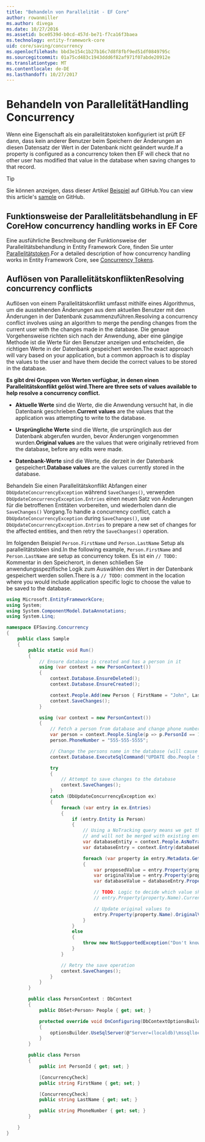 ```yaml
---
title: "Behandeln von Parallelität - EF Core"
author: rowanmiller
ms.author: divega
ms.date: 10/27/2016
ms.assetid: bce0539d-b0cd-457d-be71-f7ca16f3baea
ms.technology: entity-framework-core
uid: core/saving/concurrency
ms.openlocfilehash: bbd3e154c1b27b16c7d8f8fbf9ed51df0849795c
ms.sourcegitcommit: 01a75cd483c1943ddd6f82af971f07abde20912e
ms.translationtype: MT
ms.contentlocale: de-DE
ms.lasthandoff: 10/27/2017
---
```

# <a name="handling-concurrency"></a><span data-ttu-id="89192-102">Behandeln von Parallelität</span><span class="sxs-lookup"><span data-stu-id="89192-102">Handling Concurrency</span></span>

<span data-ttu-id="89192-103">Wenn eine Eigenschaft als ein parallelitätstoken konfiguriert ist prüft EF dann, dass kein anderer Benutzer beim Speichern der Änderungen an diesen Datensatz der Wert in der Datenbank nicht geändert wurde.</span><span class="sxs-lookup"><span data-stu-id="89192-103">If a property is configured as a concurrency token then EF will check that no other user has modified that value in the database when saving changes to that record.</span></span>

> [!TIP]  
> <span data-ttu-id="89192-104">Sie können anzeigen, dass dieser Artikel [Beispiel](https://github.com/aspnet/EntityFramework.Docs/tree/master/samples/core/Saving/Saving/Concurrency/) auf GitHub.</span><span class="sxs-lookup"><span data-stu-id="89192-104">You can view this article's [sample](https://github.com/aspnet/EntityFramework.Docs/tree/master/samples/core/Saving/Saving/Concurrency/) on GitHub.</span></span>

## <a name="how-concurrency-handling-works-in-ef-core"></a><span data-ttu-id="89192-105">Funktionsweise der Parallelitätsbehandlung in EF Core</span><span class="sxs-lookup"><span data-stu-id="89192-105">How concurrency handling works in EF Core</span></span>

<span data-ttu-id="89192-106">Eine ausführliche Beschreibung der Funktionsweise der Parallelitätsbehandlung in Entity Framework Core, finden Sie unter [Parallelitätstoken](../modeling/concurrency.md).</span><span class="sxs-lookup"><span data-stu-id="89192-106">For a detailed description of how concurrency handling works in Entity Framework Core, see [Concurrency Tokens](../modeling/concurrency.md).</span></span>

## <a name="resolving-concurrency-conflicts"></a><span data-ttu-id="89192-107">Auflösen von Parallelitätskonflikten</span><span class="sxs-lookup"><span data-stu-id="89192-107">Resolving concurrency conflicts</span></span>

<span data-ttu-id="89192-108">Auflösen von einem Parallelitätskonflikt umfasst mithilfe eines Algorithmus, um die ausstehenden Änderungen aus dem aktuellen Benutzer mit den Änderungen in der Datenbank zusammenzuführen.</span><span class="sxs-lookup"><span data-stu-id="89192-108">Resolving a concurrency conflict involves using an algorithm to merge the pending changes from the current user with the changes made in the database.</span></span> <span data-ttu-id="89192-109">Die genaue Vorgehensweise richten sich nach der Anwendung, aber eine gängige Methode ist die Werte für den Benutzer anzeigen und entscheiden, die richtigen Werte in der Datenbank gespeichert werden.</span><span class="sxs-lookup"><span data-stu-id="89192-109">The exact approach will vary based on your application, but a common approach is to display the values to the user and have them decide the correct values to be stored in the database.</span></span>

<span data-ttu-id="89192-110">**Es gibt drei Gruppen von Werten verfügbar, in denen einen Parallelitätskonflikt gelöst wird.**</span><span class="sxs-lookup"><span data-stu-id="89192-110">**There are three sets of values available to help resolve a concurrency conflict.**</span></span>

* <span data-ttu-id="89192-111">**Aktuelle Werte** sind die Werte, die die Anwendung versucht hat, in die Datenbank geschrieben.</span><span class="sxs-lookup"><span data-stu-id="89192-111">**Current values** are the values that the application was attempting to write to the database.</span></span>

* <span data-ttu-id="89192-112">**Ursprüngliche Werte** sind die Werte, die ursprünglich aus der Datenbank abgerufen wurden, bevor Änderungen vorgenommen wurden.</span><span class="sxs-lookup"><span data-stu-id="89192-112">**Original values** are the values that were originally retrieved from the database, before any edits were made.</span></span>

* <span data-ttu-id="89192-113">**Datenbank-Werte** sind die Werte, die derzeit in der Datenbank gespeichert.</span><span class="sxs-lookup"><span data-stu-id="89192-113">**Database values** are the values currently stored in the database.</span></span>

<span data-ttu-id="89192-114">Behandeln Sie einen Parallelitätskonflikt Abfangen einer `DbUpdateConcurrencyException` während `SaveChanges()`, verwenden `DbUpdateConcurrencyException.Entries` einen neuen Satz von Änderungen für die betroffenen Entitäten vorbereiten, und wiederholen dann die `SaveChanges()` Vorgang.</span><span class="sxs-lookup"><span data-stu-id="89192-114">To handle a concurrency conflict, catch a `DbUpdateConcurrencyException` during `SaveChanges()`, use `DbUpdateConcurrencyException.Entries` to prepare a new set of changes for the affected entities, and then retry the `SaveChanges()` operation.</span></span>

<span data-ttu-id="89192-115">Im folgenden Beispiel `Person.FirstName` und `Person.LastName` Setup als parallelitätstoken sind.</span><span class="sxs-lookup"><span data-stu-id="89192-115">In the following example, `Person.FirstName` and `Person.LastName` are setup as concurrency token.</span></span> <span data-ttu-id="89192-116">Es ist ein `// TODO:` Kommentar in den Speicherort, in denen schließen Sie anwendungsspezifische Logik zum Auswählen des Wert in der Datenbank gespeichert werden sollen.</span><span class="sxs-lookup"><span data-stu-id="89192-116">There is a `// TODO:` comment in the location where you would include application specific logic to choose the value to be saved to the database.</span></span>

<!-- [!code-csharp[Main](samples/core/Saving/Saving/Concurrency/Sample.cs?highlight=53,54)] -->
``` csharp
using Microsoft.EntityFrameworkCore;
using System;
using System.ComponentModel.DataAnnotations;
using System.Linq;

namespace EFSaving.Concurrency
{
    public class Sample
    {
        public static void Run()
        {
            // Ensure database is created and has a person in it
            using (var context = new PersonContext())
            {
                context.Database.EnsureDeleted();
                context.Database.EnsureCreated();

                context.People.Add(new Person { FirstName = "John", LastName = "Doe" });
                context.SaveChanges();
            }

            using (var context = new PersonContext())
            {
                // Fetch a person from database and change phone number
                var person = context.People.Single(p => p.PersonId == 1);
                person.PhoneNumber = "555-555-5555";

                // Change the persons name in the database (will cause a concurrency conflict)
                context.Database.ExecuteSqlCommand("UPDATE dbo.People SET FirstName = 'Jane' WHERE PersonId = 1");

                try
                {
                    // Attempt to save changes to the database
                    context.SaveChanges();
                }
                catch (DbUpdateConcurrencyException ex)
                {
                    foreach (var entry in ex.Entries)
                    {
                        if (entry.Entity is Person)
                        {
                            // Using a NoTracking query means we get the entity but it is not tracked by the context
                            // and will not be merged with existing entities in the context.
                            var databaseEntity = context.People.AsNoTracking().Single(p => p.PersonId == ((Person)entry.Entity).PersonId);
                            var databaseEntry = context.Entry(databaseEntity);

                            foreach (var property in entry.Metadata.GetProperties())
                            {
                                var proposedValue = entry.Property(property.Name).CurrentValue;
                                var originalValue = entry.Property(property.Name).OriginalValue;
                                var databaseValue = databaseEntry.Property(property.Name).CurrentValue;

                                // TODO: Logic to decide which value should be written to database
                                // entry.Property(property.Name).CurrentValue = <value to be saved>;

                                // Update original values to
                                entry.Property(property.Name).OriginalValue = databaseEntry.Property(property.Name).CurrentValue;
                            }
                        }
                        else
                        {
                            throw new NotSupportedException("Don't know how to handle concurrency conflicts for " + entry.Metadata.Name);
                        }
                    }

                    // Retry the save operation
                    context.SaveChanges();
                }
            }
        }

        public class PersonContext : DbContext
        {
            public DbSet<Person> People { get; set; }

            protected override void OnConfiguring(DbContextOptionsBuilder optionsBuilder)
            {
                optionsBuilder.UseSqlServer(@"Server=(localdb)\mssqllocaldb;Database=EFSaving.Concurrency;Trusted_Connection=True;");
            }
        }

        public class Person
        {
            public int PersonId { get; set; }

            [ConcurrencyCheck]
            public string FirstName { get; set; }

            [ConcurrencyCheck]
            public string LastName { get; set; }

            public string PhoneNumber { get; set; }
        }

    }
}
```

